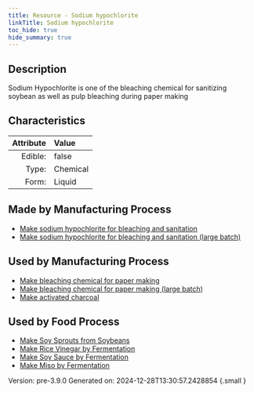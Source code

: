```yaml
---
title: Resource - Sodium hypochlorite
linkTitle: Sodium hypochlorite
toc_hide: true
hide_summary: true
---
```


## Description
&#10;&#9;&#9;Sodium Hypochlorite is&#10;&#9;&#9;one of the bleaching chemical for sanitizing soybean as well as pulp&#10;&#9;&#9;bleaching during paper making 

## Characteristics

| Attribute      | Value |
|--------:|:------|
|Edible:|false|
|Type:|Chemical|
|Form:|Liquid|
 
## Made by Manufacturing Process

- [Make sodium hypochlorite for bleaching and sanitation](/docs/definitions/process/make-sodium-hypochlorite-for-bleaching-and-sanitation)
- [Make sodium hypochlorite for bleaching and sanitation (large batch)](/docs/definitions/process/make-sodium-hypochlorite-for-bleaching-and-sanitation--large-batch-)

## Used by Manufacturing Process

- [Make bleaching chemical for paper making](/docs/definitions/process/make-bleaching-chemical-for-paper-making)
- [Make bleaching chemical for paper making (large batch)](/docs/definitions/process/make-bleaching-chemical-for-paper-making--large-batch-)
- [Make activated charcoal](/docs/definitions/process/make-activated-charcoal)


    
## Used by Food Process

- [Make Soy Sprouts from Soybeans](/docs/definitions/food/make-soy-sprouts-from-soybeans)
- [Make Rice Vinegar by Fermentation](/docs/definitions/food/make-rice-vinegar-by-fermentation)
- [Make Soy Sauce by Fermentation](/docs/definitions/food/make-soy-sauce-by-fermentation)
- [Make Miso by Fermentation](/docs/definitions/food/make-miso-by-fermentation)


Version: pre-3.9.0 Generated on: 2024-12-28T13:30:57.2428854
{.small }
